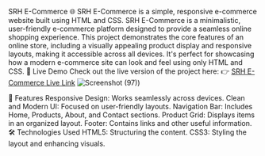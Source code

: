 SRH E-Commerce 🌐
SRH E-Commerce is a simple, responsive e-commerce website built using HTML and CSS.
SRH E-Commerce is a minimalistic, user-friendly e-commerce platform designed to provide a seamless online shopping experience. This project demonstrates the core features of an online store, including a visually appealing product display and responsive layouts, making it accessible across all devices. It's perfect for showcasing how a modern e-commerce site can look and feel using only HTML and CSS.
🚀 Live Demo
Check out the live version of the project here:
👉 [SRH E-Commerce Live Link](https://sahithib04.github.io/SRH-ECommerce/)
![Screenshot (97)](https://github.com/user-attachments/assets/30622e5d-c633-4dfd-a08b-3f454f92a5b5))

📜 Features
Responsive Design: Works seamlessly across devices.
Clean and Modern UI: Focused on user-friendly layouts.
Navigation Bar: Includes Home, Products, About, and Contact sections.
Product Grid: Displays items in an organized layout.
Footer: Contains links and other useful information.
🛠️ Technologies Used
HTML5: Structuring the content.
CSS3: Styling the layout and enhancing visuals.
